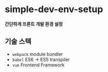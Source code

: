 # simple-dev-env-setup
**간단하게 프론트 개발 환경 설정**

## 기술 스텍
- `webpack` module bundler
- `babel` ES6 -> ES5 transpiler
- `vue` Frontend Framework